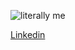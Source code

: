   ![literally me](https://github.com/user-attachments/assets/694f0eb9-8f69-4c36-8e48-7383a4d5f598)

[Linkedin](https://www.linkedin.com/in/efroisdrumond/)
